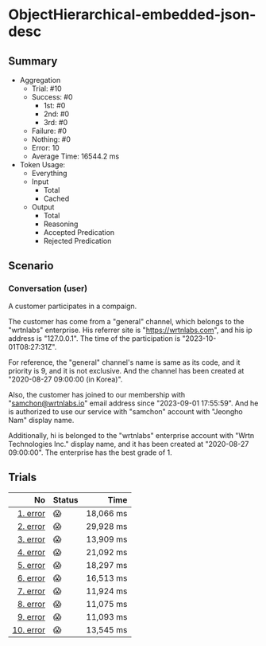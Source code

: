 # ObjectHierarchical-embedded-json-desc
## Summary
  - Aggregation
    - Trial: #10
    - Success: #0
      - 1st: #0
      - 2nd: #0
      - 3rd: #0
    - Failure: #0
    - Nothing: #0
    - Error: 10
    - Average Time: 16544.2 ms
  - Token Usage:
    - Everything
    - Input
      - Total
      - Cached
    - Output
      - Total
      - Reasoning
      - Accepted Predication
      - Rejected Predication

## Scenario
### Conversation (user)
A customer participates in a compaign.

The customer has come from a "general" channel,
which belongs to the "wrtnlabs" enterprise.
His referrer site is "https://wrtnlabs.com",
and his ip address is "127.0.0.1".
The time of the participation is "2023-10-01T08:27:31Z".

For reference, the "general" channel's name is same as its code,
and it priority is 9, and it is not exclusive. And the channel
has been created at "2020-08-27 09:00:00 (in Korea)".

Also, the customer has joined to our membership with
"samchon@wrtnlabs.io" email address since "2023-09-01 17:55:59".
And he is authorized to use our service with "samchon" account
with "Jeongho Nam" display name.

Additionally, hi is belonged to the "wrtnlabs" enterprise account
with "Wrtn Technologies Inc." display name, and it has been created at
"2020-08-27 09:00:00". The enterprise has the best grade of 1.

## Trials
No | Status | Time
---:|:-------|------:
[1. error](./trials/1.error.json) | 😱 | 18,066 ms
[2. error](./trials/2.error.json) | 😱 | 29,928 ms
[3. error](./trials/3.error.json) | 😱 | 13,909 ms
[4. error](./trials/4.error.json) | 😱 | 21,092 ms
[5. error](./trials/5.error.json) | 😱 | 18,297 ms
[6. error](./trials/6.error.json) | 😱 | 16,513 ms
[7. error](./trials/7.error.json) | 😱 | 11,924 ms
[8. error](./trials/8.error.json) | 😱 | 11,075 ms
[9. error](./trials/9.error.json) | 😱 | 11,093 ms
[10. error](./trials/10.error.json) | 😱 | 13,545 ms